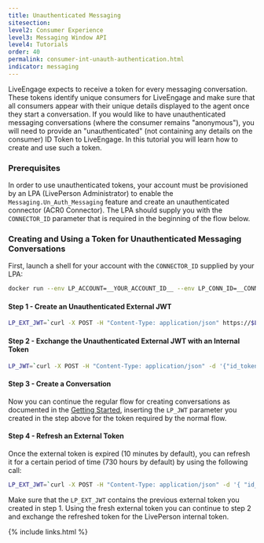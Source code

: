 ```yaml
---
title: Unauthenticated Messaging
sitesection:
level2: Consumer Experience
level3: Messaging Window API
level4: Tutorials
order: 40
permalink: consumer-int-unauth-authentication.html
indicator: messaging
---
```


LiveEngage expects to receive a token for every messaging conversation. These tokens identify unique consumers for LiveEngage and make sure that all consumers appear with their unique details displayed to the agent once they start a conversation. If you would like to have unauthenticated messaging conversations (where the consumer remains "anonymous"), you will need to provide an "unauthenticated" (not containing any details on the consumer) ID Token to LiveEngage. In this tutorial you will learn how to create and use such a token.


### Prerequisites

In order to use unauthenticated tokens, your account must be provisioned by an LPA (LivePerson Administrator) to enable the `Messaging.Un_Auth_Messaging` feature and create an unauthenticated connector (ACR0 Connector). The LPA should supply you with the `CONNECTOR_ID` parameter that is required in the beginning of the flow below.

### Creating and Using a Token for Unauthenticated Messaging Conversations

First, launch a shell for your account with the ``CONNECTOR_ID`` supplied by your LPA:

```sh
docker run --env LP_ACCOUNT=__YOUR_ACCOUNT_ID__ --env LP_CONN_ID=__CONNECTOR_ID__ -it lpinc/shell
```

#### Step 1 - Create an Unauthenticated External JWT

```sh
LP_EXT_JWT=`curl -X POST -H "Content-Type: application/json" https://$LP_IDP/api/account/$LP_ACCOUNT/anonymous/authorize | jq -r .token`
```


#### Step 2 - Exchange the Unauthenticated External JWT with an Internal Token

```sh
LP_JWT=`curl -X POST -H "Content-Type: application/json" -d '{"id_token" : "'$LP_EXT_JWT'"}' https://$LP_IDP/api/account/$LP_ACCOUNT/app/$LP_APP_CONN_ID/authenticate?v=3.0 | jq -r .token`
```

#### Step 3 - Create a Conversation

Now you can continue the regular flow for creating conversations as documented in the [Getting Started](consumer-int-getting-started.html#step-3---connect-to-the-messaging-service), inserting the `LP_JWT` parameter you created in the step above for the token required by the normal flow.


#### Step 4 - Refresh an External Token

Once the external token is expired (10 minutes by default), you can refresh it for a certain period of time (730 hours by default) by using the following call:

```sh
LP_EXT_JWT=`curl -X POST -H "Content-Type: application/json" -d '{ "id_token":"'$LP_EXT_JWT'" }' https://$LP_IDP/api/account/$LP_ACCOUNT/anonymous/authorize | jq -r .token`
```

Make sure that the `LP_EXT_JWT` contains the previous external token you created in step 1. Using the fresh external token you can continue to step 2 and exchange the refreshed token for the LivePerson internal token.

{% include links.html %}
